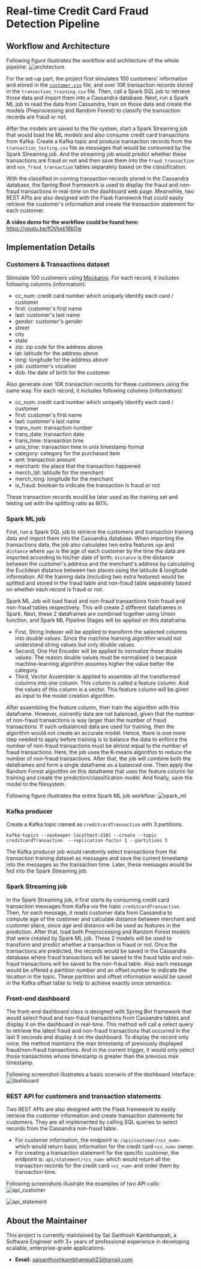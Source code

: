 # Real-time Credit Card Fraud Detection Pipeline
## Workflow and Architecture
Following figure illustrates the workflow and architecture of the whole pipeline:
![architecture](./src/architecture.png)

For the set-up part, the project first simulates 100 customers' information and stored in the [`customer.csv`](./src/customer.txt) file, and over 10K transaction records stored in the `transaction_training.csv` file. Then, call a Spark SQL job to retrieve those data and import them into a Cassandra database. Next, run a Spark ML job to read the data from Cassandra, train on those data and create the models (Preprocessing and Random Forest) to classify the transaction records are fraud or not. 

After the models are saved to the file system, start a Spark Streaming job that would load the ML models and also consume credit card transactions from Kafka. Create a Kafka topic and produce transaction records from the `transaction_testing.csv` file as messages that would be consumed by the Spark Streaming job. And the streaming job would predict whether these transactions are fraud or not and then save them into the `fraud_transaction` and `non_fraud_transaction` tables separately based on the classification.

With the classified in-coming transaction records stored in the Cassandra database, the Spring Boot framework is used to display the fraud and non-fraud transactions in real-time on the dashboard web page. Meanwhile, two REST APIs are also designed with the Flask framework that could easily retrieve the customer's information and create the transaction statement for each customer.

__A video demo for the workflow could be found here:__ https://youtu.be/fOVsxk16b0w


## Implementation Details
### Customers & Transactions dataset
Stimulate 100 customers using [Mockaroo](https://www.mockaroo.com/). For each record, it includes following columns (information):
- cc_num: credit card number which uniquely identify each card / customer
- first: customer's first name
- last: customer's last name
- gender: customer's gender
- street
- city
- state
- zip: zip code for the address above
- lat: latitude for the address above
- long: longitude for the address above
- job: customer's vocation
- dob: the date of birth for the customer

Also generate over 10K transaction records for these customers using the same way. For each record, it includes following columns (information):
- cc_num: credit card number which uniquely identify each card / customer
- first: customer's first name
- last: customer's last name
- trans_num: transaction number
- trans_date: transaction date
- trans_time: transaction time
- unix_time: transaction time in unix timestamp format
- category: category for the purchased item
- amt: transaction amount
- merchant: the place that the transaction happened
- merch_lat: latitude for the merchant
- merch_long: longitude for the merchant
- is_fraud: boolean to indicate the transaction is fraud or not

These transaction records would be later used as the training set and testing set with the splitting ratio as 80%.

### Spark ML job
First, run a Spark SQL job to retrieve the customers and transaction training data and import them into the Cassandra database. When importing the transactions data, the job also calculates two extra features `age` and `distance` where `age` is the age of each customer by the time the data are imported according to his/her date of birth; `distance` is the distance between the customer's address and the merchant's address by calculating the Euclidean distance between two places using the latitude & longitude information. All the training data (including two extra features) would be splitted and stored in the fraud table and non-fraud table separately based on whether each record is fraud or not.

Spark ML Job will load fraud and non-fraud transactions from fraud and non-fraud tables respectively. This will create 2 different dataframes in Spark. Next, these 2 dataframes are combined together using Union function, and Spark ML Pipeline Stages will be applied on this dataframe. 
- First, String Indexer will be applied to transform the selected columns into double values. Since the machine learning algorithm would not understand string values but only double values. 
- Second, One Hot Encoder will be applied to normalize these double values. The reason double values must be normalised is because machine-learning algorithm assumes higher the value better the category.
- Third, Vector Assembler is applied to assemble all the transformed columns into one column. This column is called a feature column. And the values of this column is a vector. This feature column will be given as input to the model creation algorithm. 

After assembling the feature column, then train the algorithm with this dataframe. However, currently data are not balanced, given that the number of non-fraud transactions is way larger than the number of fraud transactions. If such unbalanced data are used for training, then the algorithm would not create an accurate model. Hence, there is one more step needed to apply before training is to balance the data to enforce the number of non-fraud transactions must be almost equal to the number of fraud transactions. Here, the job uses the K-means algorithm to reduce the number of non-fraud transactions. After that, the job will combine both the dataframes and form a single dataframe as a balanced one. Then apply the Random Forest algorithm on this dataframe that uses the feature column for training and create the prediction/classification model. And finally, save the model to the filesystem.

Following figure illustrates the entire Spark ML job workflow:
![spark_ml](./src/spark_ml.png)


### Kafka producer
Create a Kafka topic named as `creditcardTransaction` with 3 partitions. 
```
kafka-topics --zookeeper localhost:2181 --create --topic creditcardTransaction  --replication-factor 1 --partitions 3
```
The Kafka producer job would randomly select transactions from the transaction training dataset as messages and save the current timestamp into the messages as the transaction time. Later, these messages would be fed into the Spark Streaming job.


### Spark Streaming job
In the Spark Streaming job, it first starts by consuming credit card transaction messages from Kafka via the topic `creditcardTransaction`. Then, for each message, it reads customer data from Cassandra to compute age of the customer and calculate distance between merchant and customer place, since age and distance will be used as features in the prediction. After that, load both Preprocessing and Random Forest models that were created by Spark ML job. These 2 models will be used to transform and predict whether a transaction is fraud or not. Once the transactions are predicted, the records would be saved in the Cassandra database where fraud transactions will be saved to the fraud table and non-fraud transactions will be saved to the non-fraud table. Also each message would be offered a partition number and an offset number to indicate the location in the topic. These partition and offset information would be saved in the Kafka offset table to help to achieve exactly once semantics.


### Front-end dashboard
The front-end dashboard class is designed with Spring Bot framework that would select fraud and non-fraud transactions from Cassandra tables and display it on the dashboard in real-time. This method will call a select query to retrieve the latest fraud and non-fraud transactions that occurred in the last 5 seconds and display it on the dashboard. To display the record only once, the method maintains the max timestamp of previously displayed fraud/non-fraud transactions. And in the current trigger, it would only select those transactions whose timestamp is greater than the previous max timestamp.

Following screenshot illustrates a basic scenario of the dashboard interface:
![dashboard](./src/dashboard.png)


### REST API for customers and transaction statements
Two REST APIs are also designed with the Flask framework to easily retrieve the customer information and create transaction statements for customers. They are all implemented by calling SQL queries to select records from the Cassandra non-fraud table.
- For customer information, the endpoint is: `/api/customer/<cc_num>` which would return basic information for the credit card `<cc_num>` owner.
- For creating a transaction statement for the specific customer, the endpoint is: `api/statement/<cc_num>` which would return all the transaction records for the credit card `<cc_num>` and order them by transaction time.

Following screenshots illustrate the examples of two API calls:
![api_customer](./src/api_customer.png)

![api_statement](./src/api_statement.png)

## About the Maintainer

This project is currently maintained by Sai Santhosh Kambhampati, a Software Engineer with 3+ years of professional experience in developing scalable, enterprise-grade applications.

*   **Email:** saisanthoshkambhampati23@gmail.com
